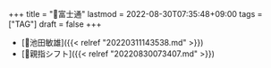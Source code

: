 +++
title = "🔖富士通"
lastmod = 2022-08-30T07:35:48+09:00
tags = ["TAG"]
draft = false
+++

-   [📝池田敏雄]({{< relref "20220311143538.md" >}})
-   [📝親指シフト]({{< relref "20220830073407.md" >}})
